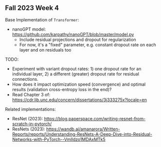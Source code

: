 

## Fall 2023 Week 4

Base Implementation of `Transformer`: 
* nanoGPT model: https://github.com/karpathy/nanoGPT/blob/master/model.py
    + Include residual projections and dropout for regularization
    + For now, it's a "fixed" parameter, e.g. constant dropout rate on each layer and on residuals too

TODO: 
* Experiment with variant dropout rates: 1) one dropout rate for an individual layer, 2) a different (greater) dropout rate for residual connections. 
* How does it impact optimization speed (convergence) and optimal results (validation cross-entropy loss in the end)? 
* Read Chapter 3 of: https://cdr.lib.unc.edu/concern/dissertations/3j333275x?locale=en


Related implementations: 
* ResNet (2023): https://blog.paperspace.com/writing-resnet-from-scratch-in-pytorch/
* ResNets (2023): https://wandb.ai/amanarora/Written-Reports/reports/Understanding-ResNets-A-Deep-Dive-into-Residual-Networks-with-PyTorch--Vmlldzo1MDAxMTk5


